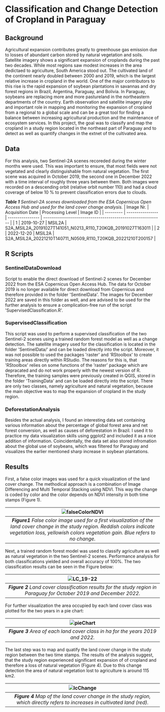 # Classification and Change Detection of Cropland in Paraguay

## Background
Agricultural expansion contributes greatly to greenhouse gas emission due to losses of abundant carbon stored by natural vegetation and soils. Satellite imagery shows a significant expansion of croplands during the past two decades. While most regions saw modest increases in the area dedictaed to agriculture, South America stood out. The cultivated land of the continent nearly doubled between 2000 and 2019, which is the largest relative increase in cropland in the world. One of the major contributors to this rise is the rapid expansion of soybean plantations in savannas and dry forest regions in Brazil, Argentina, Paraguay, and Bolivia. In Paraguay, soybeans are replacing more and more pastureland in the northeastern departments of the country. Earth observation and satellite imagery play and important role in mapping and monitoring the expansion of cropland from a regional to a global scale and can be a great tool for finding a balance between increasing agricultural production and the maintenance of ecosystem services. In this project, the goal was to classify and map the cropland in a study region located in the northeast part of Paraguay and to detect as well as quantify changes in the extnet of the cultivated area.

## Data
For this analysis, two Sentinel-2A scenes recoreded during the winter months were used. This was important to ensure, that most fields were not vegetated and clearly distinguishable from natural vegetation. The first scene was acquired in October 2019, the second one in December 2022 with a time interval of roughly three years between them. Both images were recorded on a descending orbit (relative orbit number 110) and had a cloud coverage of below 10 % to prevent classification errors due to clouds.

***Table 1** Sentinel-2A scenes downloaded from the ESA Copernicus Open Access Hub and used for the land cover change analysis.*
| Image Nr. | Acquisition Date | Processing Level | Image ID                                                     |
| --------- | ---------------- | ---------------- | ------------------------------------------------------------ |
| 1         | 2019-10-27       | MSIL2A           | S2A_MSIL2A_20191027T141051_N0213_R110_T20KQB_20191027T163011 |
| 2         | 2022-12-20       | MSIL2A           | S2A_MSIL2A_20221210T140711_N0509_R110_T20KQB_20221210T200157 |

## R Scripts
### SentinelDataDownload
Script to enable the direct download of Sentinel-2 scenes for December 2022 from the ESA Copernicus Open Access Hub. The data for October 2019 is no longer available for direct download from Copernicus and therefore provided in the folder 'SentinelData'. The images for December 2022 are saved in this folder as well, and are advised to be used for the further analysis to ensure a complication-free run of the script 'SupervisedClassification.R'.

### SupervisedClassification
This script was used to perform a supervised classification of the two Sentinel-2 scenes using a trained random forest model as well as a change detection. The satellite imagery used for the classification is located in the folder 'SentinelData/' and can be loaded directly into the script. Moreover, it was not possible to used the packages 'raster' and 'RStoolbox' to create training areas directly within RStudio. The reasons for this is, that 'RStoolbox' relies on some functions of the 'raster' package which are depracated and do not work properly with the newest version of R. Therefore, the training samples were previously created in QGIS, stored in the folder 'TrainingData' and can be loaded directly into the script. There are only two classes, namely agriculture and natural vegetation, because the main objective was to map the expansion of cropland in the study region.

### DeforestationAnalysis
Besides the actual analysis, I found an interesting data set containing various information about the percentage of global forest area and net forest conversion, as well as causes of deforestation in Brazil. I used it to practice my data visualization skills using ggplot2 and included it as a nice addition of information. Coincidentally, the data set also stored infromation about the global use of soybeans, which was filtered for Paraguay and visualizes the earlier mentioned sharp increase in soybean plantations.

## Results
First, a false color images was used for a quick visualization of the land cover change. The methodical approach is a combination of Image Differencing and Multi Temporal Stacking using NDVI. This way the change is coded by color and the color depends on NDVI intensity in both time stamps (Figure 1).

| ![falseColorNDVI](https://user-images.githubusercontent.com/116877154/232325367-0825ddb0-d269-4f53-b3b8-cc790ff1133e.png) |
|:--:|
| ***Figure1** False color image used for a first visualization of the land cover change in the study region. Reddish colors indicate vegetation loss, yellowish colors vegetation gain. Blue refers to no change.* 

Next, a trained random forest model was used to classify agriculture as well as natural vegetation in the two Sentinel-2 scenes. Performance analysis for both classifications yielded and overall accuracy of 100%. The two classification results can be seen in the Figure below:

| ![LC_19-22](https://user-images.githubusercontent.com/116877154/232326113-5b348110-c2b3-4257-a798-b8e3ac44290f.png) |
|:--:|
| ***Figure 2** Land cover classification results for the study region in Paraguay for October 2019 and December 2022.* |

For further visualization the area occupied by each land cover class was plotted for the two years in a pie chart:

| ![pieChart](https://user-images.githubusercontent.com/116877154/232326333-eb74b313-3dbb-46d0-b622-46d624d14f40.png) |
|:--:|
| ***Figure 3** Area of each land cover class in ha for the years 2019 and 2022.* |

The last step was to map and quatify the land cover change in the study region between the two time stamps. The results of the analysis suggest, that the study region experienced significant expansion of of cropland and therefore a loss of natural vegetation (Figure 4). Due to this change detection the area of natural vegetation lost to agriculture is around 115 km2.

| ![lcChange](https://user-images.githubusercontent.com/116877154/232326656-653f3e0c-21dc-4143-9e3b-8ce9574f1757.png) |
|:--:|
| ***Figure 4** Map of the land cover change in the study region, which directly refers to increases in cultivated land (red).* |
